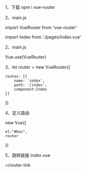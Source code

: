 1、下载  npm i vue-router

2、main.js

import VueRouter from 'vue-router'

import Index from './pages/index.vue'

2、main.js

Vue.use(VueRouter)

3、let router = new VueRouter({

    routes: [{
        name: 'index',
        path: '/index',
        component:Index
    }]
})

4、定义路由

new Vue({

    el:"#box",
    router
})

5、跳转链接 index.vue

<router-link to="one"></router-link

<router-link to="two"></router-link>

<router-view></router-view>
